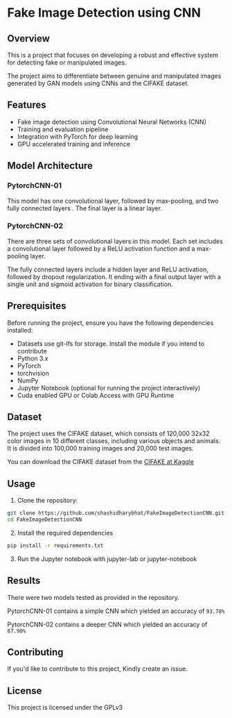 # Fake Image Detection using CNN

## Overview

This is a project that focuses on developing a robust and effective system for detecting fake or manipulated images.

The project aims to differentiate between genuine and manipulated images generated by GAN models using CNNs and the CIFAKE dataset.

## Features

- Fake image detection using Convolutional Neural Networks (CNN)
- Training and evaluation pipeline
- Integration with PyTorch for deep learning
- GPU accelerated training and inference

## Model Architecture

### PytorchCNN-01

This model has one convolutional layer, followed by max-pooling, and two fully connected layers .
The final layer is a linear layer.

### PytorchCNN-02 

There are three sets of convolutional layers in this model. 
Each set includes a convolutional layer followed by a ReLU activation function and a max-pooling layer.

The fully connected layers include a hidden layer and ReLU activation, followed by dropout regularization.
It ending with a final output layer with a single unit and sigmoid activation for binary classification.

## Prerequisites

Before running the project, ensure you have the following dependencies installed:
- Datasets use git-lfs for storage. Install the module if you intend to contribute
- Python 3.x
- PyTorch 
- torchvision
- NumPy
- Jupyter Notebook (optional for running the project interactively)
- Cuda enabled GPU or Colab Access with GPU Runtime

## Dataset

The project uses the CIFAKE dataset, which consists of 120,000 32x32 color images in 10 different classes, including various objects and animals. It is divided into 100,000 training images and 20,000 test images.

You can download the CIFAKE dataset from the [CIFAKE at Kaggle](https://www.kaggle.com/datasets/birdy654/cifake-real-and-ai-generated-synthetic-images?datasetId=3041726)

## Usage

1. Clone the repository:

```bash
git clone https://github.com/shashidharybhat/FakeImageDetectionCNN.git
cd FakeImageDetectionCNN
```
2. Install the required dependencies

```bash
pip install -r requirements.txt
```

3. Run the Jupyter notebook with jupyter-lab or jupyter-notebook

## Results

There were two models tested as provided in the repository. 

PytorchCNN-01 contains a simple CNN which yielded an accuracy of `93.78%`

PytorchCNN-02 contains a deeper CNN which yielded an accuracy of `87.90%`


## Contributing

If you'd like to contribute to this project, Kindly create an issue.

## License

This project is licensed under the GPLv3
